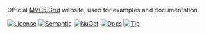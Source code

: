 Official [MVC5.Grid](http://mvc-grid.azurewebsites.net/) website, used for examples and documentation.

[![License](https://img.shields.io/badge/license-MIT-green.svg?style=plastic)](https://opensource.org/licenses/MIT)
[![Semantic](https://img.shields.io/badge/sem-ver-lightgrey.svg?style=plastic)](https://semver.org/)
[![NuGet](https://img.shields.io/nuget/v/NonFactors.Grid.Mvc5.svg?style=plastic)](https://www.nuget.org/packages/NonFactors.Grid.Mvc5/)
[![Docs](https://img.shields.io/github/release/NonFactors/MVC5.Grid.Web.svg?style=plastic&label=docs)](http://mvc-grid.azurewebsites.net/)
[![Tip](https://img.shields.io/badge/tip-paypal-blue.svg?style=plastic&logo=paypal)](https://www.paypal.com/cgi-bin/webscr?cmd=_s-xclick&hosted_button_id=CGQTQRG8AADYE&source=url)
